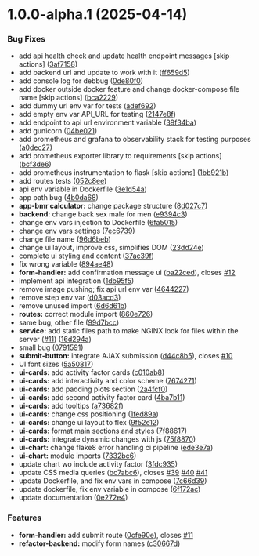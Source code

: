 # 1.0.0-alpha.1 (2025-04-14)


### Bug Fixes

* add api health check and update health endpoint messages [skip actions] ([3af7158](https://github.com/yifattih/rmr-projection-ui/commit/3af71585de4124e263887b3051c7d7681862b220))
* add backend url and update to work with it ([ff659d5](https://github.com/yifattih/rmr-projection-ui/commit/ff659d5da9c46f115dec96732a7148f932da23e9))
* add console log for debbug ([0de80f0](https://github.com/yifattih/rmr-projection-ui/commit/0de80f09b8d165e757790ca35a22ae819bfbce32))
* add docker outside docker feature and change docker-compose file name [skip actions] ([bca2229](https://github.com/yifattih/rmr-projection-ui/commit/bca22293f27edf53aa481d8d120ddaf9bd084a30))
* add dummy url env var for tests ([adef692](https://github.com/yifattih/rmr-projection-ui/commit/adef6925928afdc59e35ae04bc1ad9e1de10fceb))
* add empty env var API_URL for testing ([2147e8f](https://github.com/yifattih/rmr-projection-ui/commit/2147e8feefb8ec4f7dc7c26f6b361cca24d7ee62))
* add endpoint to api url environment variable ([39f34ba](https://github.com/yifattih/rmr-projection-ui/commit/39f34ba92993531cca6ac6af29a8ce9b5bc9eaf8))
* add gunicorn ([04be021](https://github.com/yifattih/rmr-projection-ui/commit/04be02171ecd057820a717ec51aa5f7349ab57b6))
* add prometheus and grafana to observability stack for testing purposes ([a0dec27](https://github.com/yifattih/rmr-projection-ui/commit/a0dec27eb12ad7cf27b6e2dcc15af342470b646d))
* add prometheus exporter library to requirements [skip actions] ([bcf3de6](https://github.com/yifattih/rmr-projection-ui/commit/bcf3de68287f2ec14bf07f30a980cda6394fabb1))
* add prometheus instrumentation to flask [skip actions] ([1bb921b](https://github.com/yifattih/rmr-projection-ui/commit/1bb921bc70b2f9754edf28d321afca6926e71ee3))
* add routes tests ([052c8ee](https://github.com/yifattih/rmr-projection-ui/commit/052c8eef9e1514f1e03669952f838b1842f18bb7))
* api env variable in Dockerfile ([3e1d54a](https://github.com/yifattih/rmr-projection-ui/commit/3e1d54a2e2a9a24b131acb35214647115549e7f0))
* app path bug ([4b0da68](https://github.com/yifattih/rmr-projection-ui/commit/4b0da68edc64640283e22905ed38bf37763d98c9))
* **app-bmr calculator:** change package structure ([8d027c7](https://github.com/yifattih/rmr-projection-ui/commit/8d027c7d2bf44ea0d0654d1e977d8cceb53e973e))
* **backend:** change back sex male for men ([e9394c3](https://github.com/yifattih/rmr-projection-ui/commit/e9394c3a035028bc453c8d8b2894a994167aac2d))
* change env vars injection to Dockerfile ([6fa5015](https://github.com/yifattih/rmr-projection-ui/commit/6fa5015abe6ed36b3ede8d113bc3c5a3c9b195d9))
* change env vars settings ([7ec6739](https://github.com/yifattih/rmr-projection-ui/commit/7ec67395fb2663330de265bf0796333762f0cb22))
* change file name ([96d6beb](https://github.com/yifattih/rmr-projection-ui/commit/96d6beb24a05623801e680129dfd30e0b034a36b))
* change ui layout, improve css, simplifies DOM ([23dd24e](https://github.com/yifattih/rmr-projection-ui/commit/23dd24edd1e8e65b77c6dc514574db177c5e3c92))
* complete ui styling and content ([37ac39f](https://github.com/yifattih/rmr-projection-ui/commit/37ac39fc744516571b3bbb5bbbaa1eaeed39c2e9))
* fix wrong variable ([894ae48](https://github.com/yifattih/rmr-projection-ui/commit/894ae4809d498a9e8eda46c279adc6f792c4727f))
* **form-handler:** add confirmation message ui ([ba22ced](https://github.com/yifattih/rmr-projection-ui/commit/ba22cedb5df0e935eb9541c8cbf71030e08d65ed)), closes [#12](https://github.com/yifattih/rmr-projection-ui/issues/12)
* implement api integration ([1db95f5](https://github.com/yifattih/rmr-projection-ui/commit/1db95f567e93fc437936f7b7a622966938e186f5))
* remove image pushing; fix api url env var ([4644227](https://github.com/yifattih/rmr-projection-ui/commit/46442272c54e7325f7ea4cdfc364fe3351131921))
* remove step env var ([d03acd3](https://github.com/yifattih/rmr-projection-ui/commit/d03acd37c08af19570c5505fab719964dd3afcf7))
* remove unused import ([6d6d61b](https://github.com/yifattih/rmr-projection-ui/commit/6d6d61b1df2226a769c75e695793cebaaa5b580f))
* **routes:** correct module import ([860e726](https://github.com/yifattih/rmr-projection-ui/commit/860e7263767a9d8f0249866b77db5138a58eba1f))
* same bug, other file ([99d7bcc](https://github.com/yifattih/rmr-projection-ui/commit/99d7bccd4a4e19f13e1c2783904947dae9b7a2b2))
* **service:** add static files path to make NGINX look for files within the server ([#11](https://github.com/yifattih/rmr-projection-ui/issues/11)) ([16d294a](https://github.com/yifattih/rmr-projection-ui/commit/16d294a2e76266c0d72d0e05b5501f671deb3f72))
* small bug ([0791591](https://github.com/yifattih/rmr-projection-ui/commit/0791591ee0bcd324fabe8670ec47dfe2a4d93095))
* **submit-button:** integrate AJAX submission ([d44c8b5](https://github.com/yifattih/rmr-projection-ui/commit/d44c8b592ffc7aee4a4e68e9d962495c85d51ebd)), closes [#10](https://github.com/yifattih/rmr-projection-ui/issues/10)
* UI font sizes ([5a50817](https://github.com/yifattih/rmr-projection-ui/commit/5a508177c3805674d399b2fe39790c2c12e51981))
* **ui-cards:** add activity factor cards ([c010ab8](https://github.com/yifattih/rmr-projection-ui/commit/c010ab8a1a67aa7a683a373a221ec803b64f58b8))
* **ui-cards:** add interactivity and color scheme ([7674271](https://github.com/yifattih/rmr-projection-ui/commit/76742716c07babfd9d5c69aa71084513d6c27152))
* **ui-cards:** add padding plots section ([2a4fcf0](https://github.com/yifattih/rmr-projection-ui/commit/2a4fcf0006adc1ab8693a633b84f8da00e91cad7))
* **ui-cards:** add second activity factor card ([4ba7b11](https://github.com/yifattih/rmr-projection-ui/commit/4ba7b11580f377fa79ef84a8aee76fd186a054e6))
* **ui-cards:** add tooltips ([a73682f](https://github.com/yifattih/rmr-projection-ui/commit/a73682fe17af4ad4bdd6d92320d347710b0d00c1))
* **ui-cards:** change css positioning ([1fed89a](https://github.com/yifattih/rmr-projection-ui/commit/1fed89a68dfd28818aa1eb3df2ef1346cd867bc5))
* **ui-cards:** change ui layout to flex ([9f52e12](https://github.com/yifattih/rmr-projection-ui/commit/9f52e123ea1c6731b8c2c6493643d8107c3e722f))
* **ui-cards:** format main sections and styles ([7f88617](https://github.com/yifattih/rmr-projection-ui/commit/7f886175876883082edc0981cfdeb3e13871aa3c))
* **ui-cards:** integrate dynamic changes with js ([75f8870](https://github.com/yifattih/rmr-projection-ui/commit/75f887091ee3a382f8497562394c08781af9c491))
* **ui-chart:** change flake8 error handling ci pipeline ([ede3e7a](https://github.com/yifattih/rmr-projection-ui/commit/ede3e7a54719951e4d1bd47d79cab8c9793963f7))
* **ui-chart:** module imports ([7332bc6](https://github.com/yifattih/rmr-projection-ui/commit/7332bc675f9a2e9cb3335b27fa0729b27111e9d7))
* update chart wo include activity factor ([3fdc935](https://github.com/yifattih/rmr-projection-ui/commit/3fdc9352dfb36676558efd933f0b45b864ce41f3))
* update CSS media queries ([bc7abc6](https://github.com/yifattih/rmr-projection-ui/commit/bc7abc618dbf00ac74d4e2081d75032ec4369423)), closes [#39](https://github.com/yifattih/rmr-projection-ui/issues/39) [#40](https://github.com/yifattih/rmr-projection-ui/issues/40) [#41](https://github.com/yifattih/rmr-projection-ui/issues/41)
* update Dockerfile, and fix env vars in compose ([7c66d39](https://github.com/yifattih/rmr-projection-ui/commit/7c66d39faa8d30714e607c80a8e59101d5872bd6))
* update dockerfile, fix env variable in compose ([6f172ac](https://github.com/yifattih/rmr-projection-ui/commit/6f172acf1d5f006794cdf929f8551901cd138f09))
* update documentation ([0e272e4](https://github.com/yifattih/rmr-projection-ui/commit/0e272e4e19d06269b450264d97b74f4b55938db0))


### Features

* **form-handler:** add submit route ([0cfe90e](https://github.com/yifattih/rmr-projection-ui/commit/0cfe90e8cdecd5535c7985b744aea7abc87033ba)), closes [#11](https://github.com/yifattih/rmr-projection-ui/issues/11)
* **refactor-backend:** modify form names ([c30667d](https://github.com/yifattih/rmr-projection-ui/commit/c30667d0b15fa001e2f9e5c8dcb417df83ab4890))
